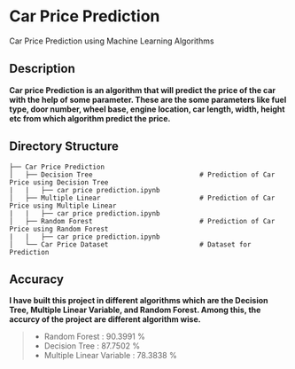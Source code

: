 # Car Price Prediction

 Car Price Prediction using Machine Learning Algorithms
 
## Description

**Car price Prediction is an algorithm that will predict the price of the car with the help of some parameter. These are the some parameters like fuel type, door number, wheel base, engine location, car length, width, height etc from which algorithm predict the price.**

## Directory Structure

    
    ├── Car Price Prediction
    │   ├── Decision Tree                           # Prediction of Car Price using Decision Tree
    |   |   ├── car price prediction.ipynb       
    │   ├── Multiple Linear                         # Prediction of Car Price using Multiple Linear
    |   |   ├── car price prediction.ipynb
    │   ├── Random Forest                           # Prediction of Car Price using Random Forest
    |   |   ├── car price prediction.ipynb
    │   └── Car Price Dataset                       # Dataset for Prediction
    

## Accuracy
**I have built this project in different algorithms which are the Decision Tree, Multiple Linear Variable, and Random Forest. Among this, the accurcy of the project are different algorithm wise.**

> - Random Forest            : 90.3991 %
> - Decision Tree            : 87.7502 %
> - Multiple Linear Variable : 78.3838 %


